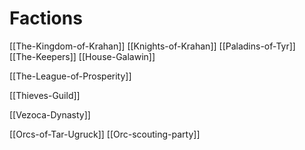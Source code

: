 # Factions
[[The-Kingdom-of-Krahan]]
	[[Knights-of-Krahan]]
	[[Paladins-of-Tyr]]
	[[The-Keepers]]
	[[House-Galawin]]

[[The-League-of-Prosperity]]

[[Thieves-Guild]]

[[Vezoca-Dynasty]]

[[Orcs-of-Tar-Ugruck]]
	[[Orc-scouting-party]]
